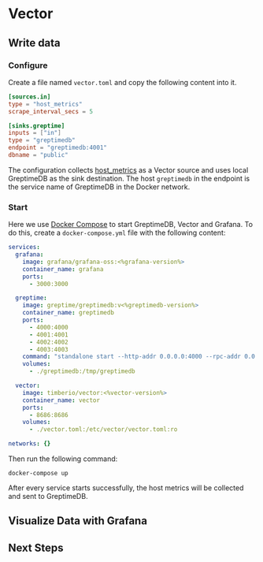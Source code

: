 # Vector

<!--@include: ./introduction.md-->

## Write data

### Configure

Create a file named `vector.toml` and copy the following content into it.

```toml
[sources.in]
type = "host_metrics"
scrape_interval_secs = 5

[sinks.greptime]
inputs = ["in"]
type = "greptimedb"
endpoint = "greptimedb:4001"
dbname = "public"
```

The configuration collects [host_metrics](https://vector.dev/docs/reference/configuration/sources/host_metrics/) as a Vector source and uses local GreptimeDB as the sink destination.
The host `greptimedb` in the endpoint is the service name of GreptimeDB in the Docker network.

### Start

Here we use [Docker Compose](https://docs.docker.com/compose/) to start GreptimeDB, Vector and Grafana. To do this, create a `docker-compose.yml` file with the following content:

```yaml
services:
  grafana:
    image: grafana/grafana-oss:<%grafana-version%>
    container_name: grafana
    ports:
      - 3000:3000

  greptime:
    image: greptime/greptimedb:v<%greptimedb-version%>
    container_name: greptimedb
    ports:
      - 4000:4000
      - 4001:4001
      - 4002:4002
      - 4003:4003
    command: "standalone start --http-addr 0.0.0.0:4000 --rpc-addr 0.0.0.0:4001 --mysql-addr 0.0.0.0:4002 --postgres-addr 0.0.0.0:4003"
    volumes:
      - ./greptimedb:/tmp/greptimedb

  vector:
    image: timberio/vector:<%vector-version%>
    container_name: vector
    ports:
      - 8686:8686
    volumes:
      - ./vector.toml:/etc/vector/vector.toml:ro

networks: {}
```

Then run the following command:

```shell
docker-compose up
```

After every service starts successfully, the host metrics will be collected and sent to GreptimeDB.

## Visualize Data with Grafana

<!--@include: ./visualize-data-by-grafana.md-->

## Next Steps

<!--@include: ./next-steps.md-->
